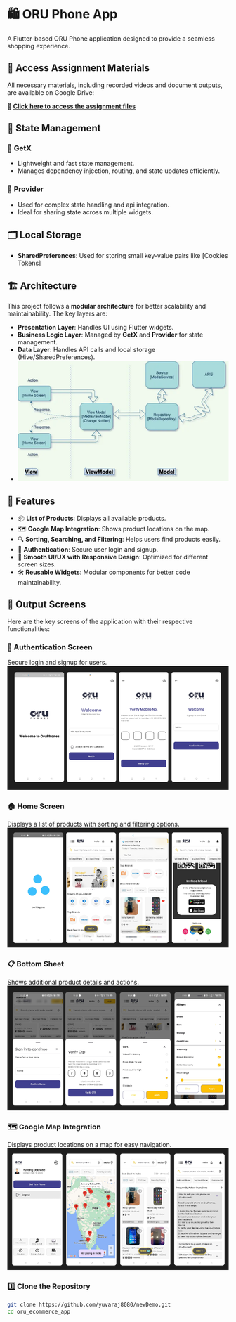 # 🛍️ ORU Phone App

A Flutter-based ORU Phone  application designed to provide a seamless shopping experience.

## 📂 Access Assignment Materials
All necessary materials, including recorded videos and document outputs, are available on Google Drive:

🔗 **[Click here to access the assignment files](https://drive.google.com/drive/folders/11l8MIFQ3XD5Zx7yDcnAm5KxsKhocw6TL?usp=drive_link)**

## 🔄 State Management

### 🔹 **GetX**
- Lightweight and fast state management.
- Manages dependency injection, routing, and state updates efficiently.

### 🔹 **Provider**
- Used for complex state handling and api integration.
- Ideal for sharing state across multiple widgets.

## 🗂️ Local Storage
- **SharedPreferences**: Used for storing small key-value pairs like [Cookies Tokens]

## 🏗️ Architecture
This project follows a **modular architecture** for better scalability and maintainability. The key layers are:

- **Presentation Layer**: Handles UI using Flutter widgets.
- **Business Logic Layer**: Managed by **GetX** and **Provider** for state management.
- **Data Layer**: Handles API calls and local storage (Hive/SharedPreferences).
- ![MVVM Architecture](assets/images/products/img.png)

## 📌 Features
- 📦 **List of Products**: Displays all available products.
- 🗺️ **Google Map Integration**: Shows product locations on the map.
- 🔍 **Sorting, Searching, and Filtering**: Helps users find products easily.
- 🔑 **Authentication**: Secure user login and signup.
- 🎨 **Smooth UI/UX with Responsive Design**: Optimized for different screen sizes.
- 🛠️ **Reusable Widgets**: Modular components for better code maintainability.

## 📸 Output Screens
Here are the key screens of the application with their respective functionalities:

### 🔑 Authentication Screen
Secure login and signup for users.  
![User Authentication](assets/images/products/Authentication.png)

### 🏠 Home Screen
Displays a list of products with sorting and filtering options.  
![Home Screen & Loading, Notification](assets/images/products/homeScreen.png)

### 📋 Bottom Sheet
Shows additional product details and actions.  
![Bottom Sheet,Sort & Filter](assets/images/products/bottomSheet.png)

### 🗺️ Google Map Integration
Displays product locations on a map for easy navigation.  
![Google Map, Product Location, Sell Phone](assets/images/products/googleMap.png)


### 1️⃣ Clone the Repository

```bash
git clone https://github.com/yuvaraj8080/newDemo.git
cd oru_ecommerce_app
